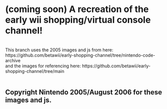 # (coming soon) A recreation of the early wii shopping/virtual console channel!
<br>
This branch uses the 2005 images and js from here: https://github.com/betawii/early-shopping-channel/tree/nintendo-code-archive <br> and the images for referencing here: https://github.com/betawii/early-shopping-channel/tree/main
<br><br>
<h2>Copyright Nintendo 2005/August 2006 for these images and js.</h2>
